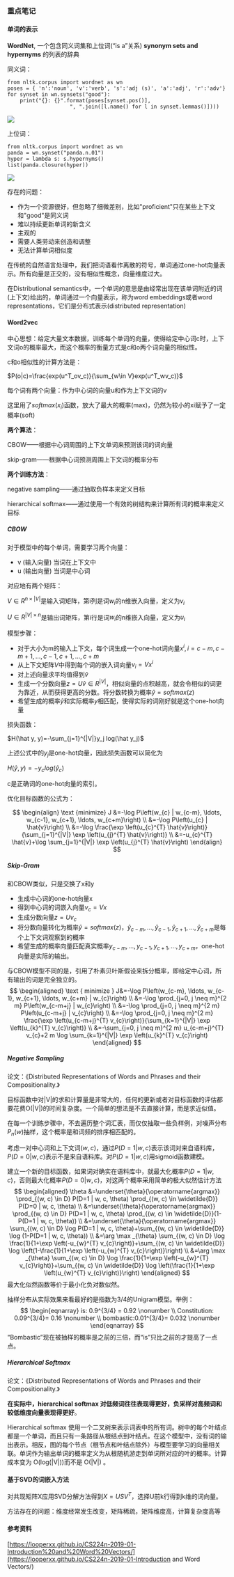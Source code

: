 ### 重点笔记

#### 单词的表示

**WordNet**, 一个包含同义词集和上位词(“is a”关系) **synonym sets and hypernyms** 的列表的辞典

同义词：

```
from nltk.corpus import wordnet as wn
poses = { 'n':'noun', 'v':'verb', 's':'adj (s)', 'a':'adj', 'r':'adv'}
for synset in wn.synsets("good"):
    print("{}: {}".format(poses[synset.pos()],
                    ", ".join([l.name() for l in synset.lemmas()])))
```

![](https://looperxx.github.io/imgs/1560068762906.png)

上位词：

```
from nltk.corpus import wordnet as wn
panda = wn.synset("panda.n.01")
hyper = lambda s: s.hypernyms()
list(panda.closure(hyper))
```

![](https://looperxx.github.io/imgs/1560068729196.png)

存在的问题：

- 作为一个资源很好，但忽略了细微差别，比如"proficient"只在某些上下文和"good"是同义词
- 难以持续更新单词的新含义
- 主观的
- 需要人类劳动来创造和调整
- 无法计算单词相似度



在传统的自然语言处理中，我们把词语看作离散的符号，单词通过one-hot向量表示。所有向量是正交的，没有相似性概念，向量维度过大。

在Distributional semantics中，一个单词的意思是由经常出现在该单词附近的词(上下文)给出的，单词通过一个向量表示，称为word embeddings或者word representations，它们是分布式表示(distributed representation)



#### Word2vec

中心思想：给定大量文本数据，训练每个单词的向量，使得给定中心词c时，上下文词o的概率最大，而这个概率的衡量方式是c和o两个词向量的相似性。

c和o相似性的计算方法是：

$P(o|c)=\frac{exp(u^T_ov_c)}{\sum_{w\in V}exp(u^T_wv_c)}$

每个词有两个向量：作为中心词的向量u和作为上下文词的v

这里用了$softmax(x_i)$函数，放大了最大的概率(max)，仍然为较小的xi赋予了一定概率(soft)

**两个算法**：

CBOW——根据中心词周围的上下文单词来预测该词的词向量

skip-gram——根据中心词预测周围上下文词的概率分布

**两个训练方法**：

negative sampling——通过抽取负样本来定义目标

hierarchical softmax——通过使用一个有效的树结构来计算所有词的概率来定义目标

##### CBOW

对于模型中的每个单词，需要学习两个向量：

- v (输入向量) 当词在上下文中
- u (输出向量) 当词是中心词

对应地有两个矩阵：

$V\in R^{n\times |V|}$是输入词矩阵，第i列是词$w_i$的n维嵌入向量，定义为$v_i$

$U\in R^{|V|\times n}$是输出词矩阵，第i行是词$w_i$的n维嵌入向量，定义为$u_i$

模型步骤：

- 对于大小为m的输入上下文，每个词生成一个one-hot词向量$x^i, i=c-m, c-m+1,...,c-1,c+1,...,c+m$
- 从上下文矩阵$V$中得到每个词的嵌入词向量$v_i=Vx^i$
- 对上述向量求平均值得到$\hat v$
- 生成一个分数向量$z=U\hat v \in R^{|V|}$，相似向量的点积越高，就会令相似的词更为靠近，从而获得更高的分数。将分数转换为概率$\hat y=softmax(z)$
- 希望生成的概率$\hat y$和实际概率$y$相匹配，使得实际的词刚好就是这个one-hot向量

损失函数：

$H(\hat y, y)=-\sum_{j=1}^{|V|}y_j log(\hat y_j)$

上述公式中的$y_j$是one-hot向量，因此损失函数可以简化为

$H(\hat y, y)=-y_c log(\hat y_c)$

c是正确词的one-hot向量的索引。

优化目标函数的公式为：

$$
\begin{align}
\text {minimize} J &=-\log P\left(w_{c} | w_{c-m}, \ldots, w_{c-1}, w_{c+1}, \ldots, w_{c+m}\right) \\
&=-\log P\left(u_{c} | \hat{v}\right) \\
&=-\log \frac{\exp \left(u_{c}^{T} \hat{v}\right)}{\sum_{j=1}^{|V|} \exp \left(u_{j}^{T} \hat{v}\right)} \\
&=-u_{c}^{T} \hat{v}+\log \sum_{j=1}^{|V|} \exp \left(u_{j}^{T} \hat{v}\right)
\end{align}
$$


##### Skip-Gram

和CBOW类似，只是交换了x和y

- 生成中心词的one-hot向量x
- 得到中心词的词嵌入向量$v_c=Vx$
- 生成分数向量$z=Uv_c$
- 将分数向量转化为概率$\hat y=softmax(z)$，$\hat y_{c-m},...,\hat y_{c-1}, \hat y_{c+1},...,\hat y_{c+m}$是每个上下文词观察到的概率
- 希望生成的概率向量匹配真实概率$y_{c-m},...,y_{c-1},y_{c+1},...,y_{c+m}$，one-hot向量是实际的输出。

与CBOW模型不同的是，引用了朴素贝叶斯假设来拆分概率，即给定中心词，所有输出的词是完全独立的。
$$
\begin{aligned} 
\text { minimize } J&=-\log P\left(w_{c-m}, \ldots, w_{c-1}, w_{c+1}, \ldots, w_{c+m} | w_{c}\right) \\
&=-\log \prod_{j=0, j \neq m}^{2 m} P\left(w_{c-m+j} | w_{c}\right) \\ 
&=-\log \prod_{j=0, j \neq m}^{2 m} P\left(u_{c-m+j} | v_{c}\right) \\ 
&=-\log \prod_{j=0, j \neq m}^{2 m} \frac{\exp \left(u_{c-m+j}^{T} v_{c}\right)}{\sum_{k=1}^{|V|} \exp \left(u_{k}^{T} v_{c}\right)} \\ 
&=-\sum_{j=0, j \neq m}^{2 m} u_{c-m+j}^{T} v_{c}+2 m \log \sum_{k=1}^{|V|} \exp \left(u_{k}^{T} v_{c}\right) 
\end{aligned}
$$

##### Negative Sampling

论文：《Distributed Representations of Words and Phrases and their Compositionality.》

目标函数中对|V|的求和计算量是非常大的，任何的更新或者对目标函数的评估都要花费O(|V|)的时间复杂度。一个简单的想法是不去直接计算，而是求近似值。

在每一个训练步骤中，不去遍历整个词汇表，而仅仅抽取一些负样例，对噪声分布$P_n(w)$抽样，这个概率是和词频的排序相匹配的。

考虑一对中心词和上下文词$(w,c)$，通过$P(D=1|w,c)$表示该词对来自语料库，$P(D=0|w,c)$表示不是来自语料库。对$P(D=1|w,c)$用sigmoid函数建模。

建立一个新的目标函数，如果词对确实在语料库中，就最大化概率$P(D=1|w,c)$，否则最大化概率$P(D=0|w,c)$，对这两个概率采用简单的极大似然估计方法
$$
\begin{aligned} \theta &=\underset{\theta}{\operatorname{argmax}} \prod_{(w, c) \in D} P(D=1 | w, c, \theta) \prod_{(w, c) \in \widetilde{D}} P(D=0 | w, c, \theta) \\ 
&=\underset{\theta}{\operatorname{argmax}} \prod_{(w, c) \in D} P(D=1 | w, c, \theta) \prod_{(w, c) \in \widetilde{D}}(1-P(D=1 | w, c, \theta)) \\ 
&=\underset{\theta}{\operatorname{argmax}} \sum_{(w, c) \in D} \log P(D=1 | w, c, \theta)+\sum_{(w, c) \in \widetilde{D}} \log (1-P(D=1 | w, c, \theta)) \\ 
&=\arg \max _{\theta} \sum_{(w, c) \in D} \log \frac{1}{1+\exp \left(-u_{w}^{T} v_{c}\right)}+\sum_{(w, c) \in \widetilde{D}} \log \left(1-\frac{1}{1+\exp \left(-u_{w}^{T} v_{c}\right)}\right) \\ 
&=\arg \max _{\theta} \sum_{(w, c) \in D} \log \frac{1}{1+\exp \left(-u_{w}^{T} v_{c}\right)}+\sum_{(w, c) \in \widetilde{D}} \log \left(\frac{1}{1+\exp \left(u_{w}^{T} v_{c}\right)}\right) 
\end{aligned}
$$
最大化似然函数等价于最小化负对数似然。

抽样分布从实际效果来看最好的是指数为3/4的Unigram模型。举例：
$$
\begin{eqnarray}  is: 0.9^{3/4} = 0.92 \nonumber \\ Constitution: 0.09^{3/4}= 0.16 \nonumber \\ bombastic:0.01^{3/4}= 0.032 \nonumber \end{eqnarray}
$$
“Bombastic”现在被抽样的概率是之前的三倍，而“is”只比之前的才提高了一点点。

##### Hierarchical Softmax

论文：《Distributed Representations of Words and Phrases and their Compositionality.》

**在实际中，hierarchical softmax 对低频词往往表现得更好，负采样对高频词和较低维度向量表现得更好**。

Hierarchical softmax 使用一个二叉树来表示词表中的所有词。树中的每个叶结点都是一个单词，而且只有一条路径从根结点到叶结点。在这个模型中，没有词的输出表示。相反，图的每个节点（根节点和叶结点除外）与模型要学习的向量相关联。单词作为输出单词的概率定义为从根随机游走到单词所对应的叶的概率。计算成本变为 O(log(|V|))而不是 O(|V|) 。





#### 基于SVD的词嵌入方法

对共现矩阵X应用SVD分解方法得到$X=USV^T$，选择U前k行得到k维的词向量。

方法存在的问题：维度经常发生改变，矩阵稀疏，矩阵维度高，计算复杂度高等



#### 参考资料

[https://looperxx.github.io/CS224n-2019-01-Introduction%20and%20Word%20Vectors/](https://looperxx.github.io/CS224n-2019-01-Introduction and Word Vectors/)





